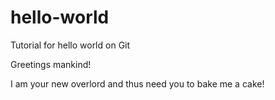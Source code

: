 # hello-world
Tutorial for hello world on Git

Greetings mankind!

I am your new overlord and thus need you to bake me a cake!
